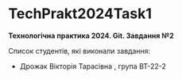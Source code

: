# TechPrakt2024Task1
**Технологічна практика 2024. Git. Завдання №2**

Список студентів, які виконали завдання:
* Дрожак Вікторія Тарасівна , група ВТ-22-2
